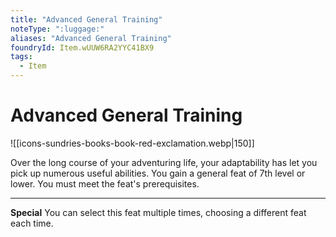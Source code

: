 ```yaml
---
title: "Advanced General Training"
noteType: ":luggage:"
aliases: "Advanced General Training"
foundryId: Item.wUUW6RA2YYC41BX9
tags:
  - Item
---
```


# Advanced General Training
![[icons-sundries-books-book-red-exclamation.webp|150]]

Over the long course of your adventuring life, your adaptability has let you pick up numerous useful abilities. You gain a general feat of 7th level or lower. You must meet the feat's prerequisites.

* * *

**Special** You can select this feat multiple times, choosing a different feat each time.

